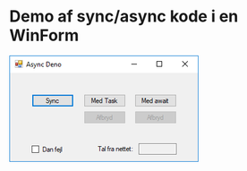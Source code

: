 # Demo af sync/async kode i en WinForm

![](https://raw.githubusercontent.com/devcronberg/async-winform-task-await/master/async-winform-task-awai.png)

